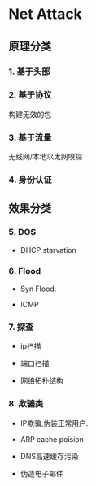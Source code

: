 # Net Attack

## 原理分类

### 1. 基于头部

### 2. 基于协议

构建无效的包

### 3. 基于流量

无线网/本地以太网嗅探

### 4. 身份认证



## 效果分类

### 5. DOS

- DHCP starvation

### 6. Flood

- Syn Flood.

- ICMP

### 7. 探查

- ip扫描

- 端口扫描

- 网络拓扑结构

### 8. 欺骗类

- IP欺骗,伪装正常用户.

- ARP cache poision

- DNS高速缓存污染

- 伪造电子邮件



